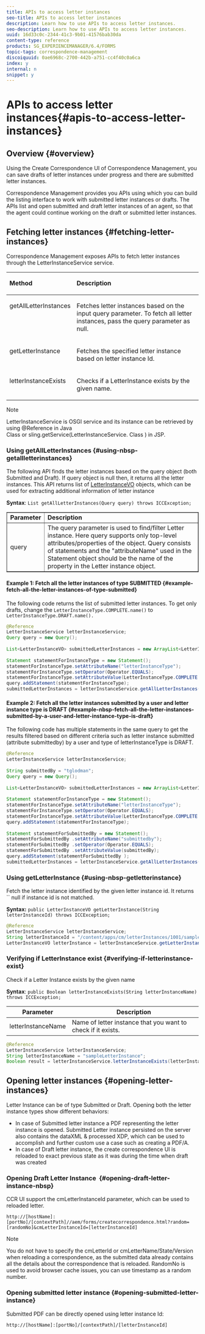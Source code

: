 ```yaml
---
title: APIs to access letter instances
seo-title: APIs to access letter instances
description: Learn how to use APIs to access letter instances.
seo-description: Learn how to use APIs to access letter instances.
uuid: 16d33c0c-2344-41c3-9b01-41576bab30da
content-type: reference
products: SG_EXPERIENCEMANAGER/6.4/FORMS
topic-tags: correspondence-management
discoiquuid: 0ae6968c-2700-442b-a751-cc4f40c0a6ca
index: y
internal: n
snippet: y
---
```


# APIs to access letter instances{#apis-to-access-letter-instances}

## Overview {#overview}

Using the Create Correspondence UI of Correspondence Management, you can save drafts of letter instances under progress and there are submitted letter instances.

Correspondence Management provides you APIs using which you can build the listing interface to work with submitted letter instances or drafts. The APIs list and open submitted and draft letter instances of an agent, so that the agent could continue working on the draft or submitted letter instances.

## Fetching letter instances {#fetching-letter-instances}

Correspondence Management exposes APIs to fetch letter instances through the LetterInstanceService service.

<table border="0" cellpadding="0" cellspacing="0"> 
 <tbody> 
  <tr> 
   <td valign="top"><p><strong>Method</strong></p> </td> 
   <td valign="top"><p><strong>Description</strong></p> </td> 
  </tr> 
 </tbody> 
 <tbody> 
  <tr> 
   <td valign="top"><p>getAllLetterInstances</p> </td> 
   <td valign="top"><p>Fetches letter instances based on the input query parameter. To fetch all letter instances, pass the query parameter as null.</p> </td> 
  </tr> 
  <tr> 
   <td valign="top"><p>getLetterInstance</p> </td> 
   <td valign="top"><p>Fetches the specified letter instance based on letter instance Id.</p> </td> 
  </tr> 
  <tr> 
   <td valign="top"><p>letterInstanceExists</p> </td> 
   <td valign="top"><p>Checks if a LetterInstance exists by the given name. </p> </td> 
  </tr> 
 </tbody> 
</table>

>[!NOTE]
>
>LetterInstanceService is OSGI service and its instance can be retrieved by using @Reference in Java  
>Class or sling.getService(LetterInstanceService. Class ) in JSP.

### Using&nbsp;getAllLetterInstances {#using-nbsp-getallletterinstances}

The following API finds the letter instances based on the query object (both Submitted and Draft). If query object is null then, it returns all the letter instances. This API returns list of [LetterInstanceVO](https://helpx.adobe.com/aem-forms/6-2/javadocs/com/adobe/icc/dbforms/obj/LetterInstanceVO.html) objects, which can be used for extracting additional information of letter instance

**Syntax**: `List getAllLetterInstances(Query query) throws ICCException;`

<table border="1" cellpadding="1" cellspacing="0" width="100%"> 
 <tbody> 
  <tr> 
   <td><strong>Parameter</strong></td> 
   <td><strong>Description</strong></td> 
  </tr> 
  <tr> 
   <td>query</td> 
   <td>The query parameter is used to find/filter Letter instance. Here query supports only top-level attributes/properties of the object. Query consists of statements and the "attributeName" used in the Statement object should be the name of the property in the Letter instance object.<br /> </td> 
  </tr> 
 </tbody> 
</table>

#### Example 1: Fetch all the letter instances of type SUBMITTED {#example-fetch-all-the-letter-instances-of-type-submitted}

The following code returns the list of submitted letter instances. To get only drafts, change the `LetterInstanceType.COMPLETE.name()` to `LetterInstanceType.DRAFT.name().`

```java
@Reference
LetterInstanceService letterInstanceService;
Query query = new Query();
 
List<LetterInstanceVO> submittedLetterInstances = new ArrayList<LetterInstanceVO>();
 
Statement statementForInstanceType = new Statement();
statementForInstanceType.setAttributeName("letterInstanceType");
statementForInstanceType.setOperator(Operator.EQUALS);
statementForInstanceType.setAttributeValue(LetterInstanceType.COMPLETE.name());
query.addStatement(statementForInstanceType);
submittedLetterInstances = letterInstanceService.getAllLetterInstances(query);

```

#### Example 2:&nbsp;Fetch all the letter instances submitted by a user and letter instance type is DRAFT {#example-nbsp-fetch-all-the-letter-instances-submitted-by-a-user-and-letter-instance-type-is-draft}

The following code has multiple statements in the same query to get the results filtered based on different criteria such as letter instance submitted (attribute submittedby) by a user and type of letterInstanceType is DRAFT.

```java
@Reference
LetterInstanceService letterInstanceService;
 
String submittedBy = "tglodman";
Query query = new Query();
 
List<LetterInstanceVO> submittedLetterInstances = new ArrayList<LetterInstanceVO>();
 
Statement statementForInstanceType = new Statement();
statementForInstanceType.setAttributeName("letterInstanceType");
statementForInstanceType.setOperator(Operator.EQUALS);
statementForInstanceType.setAttributeValue(LetterInstanceType.COMPLETE.name());
query.addStatement(statementForInstanceType);
 
Statement statementForSubmittedBy = new Statement();
statementForSubmittedBy .setAttributeName("submittedby");
statementForSubmittedBy .setOperator(Operator.EQUALS);
statementForSubmittedBy .setAttributeValue(submittedBy);
query.addStatement(statementForSubmittedBy );
submittedLetterInstances = letterInstanceService.getAllLetterInstances(query);
```

### Using&nbsp;getLetterInstance {#using-nbsp-getletterinstance}

Fetch the letter instance identified by the given letter instance id. It returns `` null if instance id is not matched.

**Syntax:** `public LetterInstanceVO getLetterInstance(String letterInstanceId) throws ICCException;`

```java
@Reference
LetterInstanceService letterInstanceService;
String letterInstanceId = "/content/apps/cm/letterInstances/1001/sampleLetterInstance";
LetterInstanceVO letterInstance = letterInstanceService.getLetterInstance(letterInstanceId );
```

### Verifying if LetterInstance exist {#verifying-if-letterinstance-exist}

Check if a Letter Instance exists by the given name

**Syntax**: `public Boolean letterInstanceExists(String letterInstanceName) throws ICCException;`

| **Parameter** |**Description** |
|---|---|
| letterInstanceName |Name of letter instance that you want to check if it exists. |

```java
@Reference
LetterInstanceService letterInstanceService;
String letterInstanceName = "sampleLetterInstance";
Boolean result = letterInstanceService.letterInstanceExists(letterInstanceName );
```

## Opening letter instances {#opening-letter-instances}

Letter Instance can be of type Submitted or Draft. Opening both the letter instance types show different behaviors:

* In case of Submitted letter instance a PDF representing the letter instance is opened. Submitted Letter instance persisted on the server also contains the dataXML & processed XDP, which can be used to accomplish and further custom use a case such as creating a PDF/A.
* In case of Draft letter instance, the create correspondence UI is reloaded to exact previous state as it was during the time when draft was created

### Opening Draft Letter Instance&nbsp; {#opening-draft-letter-instance-nbsp}

CCR UI support the cmLetterInstanceId parameter, which can be used to reloaded letter.

`http://[hostName]:[portNo]/[contextPath]//aem/forms/createcorrespondence.html?random=[randomNo]&cmLetterInstanceId=[letterInstanceId]`

>[!NOTE]
>
>You do not have to specify the cmLetterId or cmLetterName/State/Version when reloading a correspondence, as the submitted data already contains all the details about the correspondence that is reloaded. RandomNo is used to avoid browser cache issues, you can use timestamp as a random number.

### Opening submitted letter instance {#opening-submitted-letter-instance}

Submitted PDF can be directly opened using letter instance Id:

`http://[hostName]:[portNo]/[contextPath]/[letterInstanceId]`
